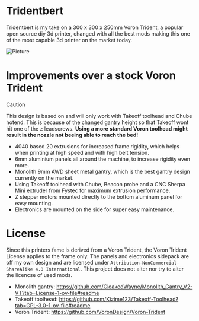 # Tridentbert
Tridentbert is my take on a 300 x 300 x 250mm Voron Trident, a popular open source diy 3d printer, changed with all the best mods making this one of the most capable 3d printer on the market today.

![Picture](https://github.com/user-attachments/assets/fdbd59c5-3636-4c9a-92c3-7388b3cc6b4c)

# Improvements over a stock Voron Trident
> [!CAUTION]
> This design is based on and will only work with Takeoff toolhead and Chube hotend. This is because of the changed gantry height so that Takeoff wont hit one of the z leadscrews.
> **Using a more standard Voron toolhead might result in the nozzle not beeing able to reach the bed!**

* 4040 based 20 extrusions for increased frame rigidity, which helps when printing at high speed and with high belt tension.
* 6mm aluminium panels all around the machine, to increase rigidity even more.
* Monolith 9mm AWD sheet metal gantry, which is the best gantry design currently on the market.
* Using Takeoff toolhead with Chube, Beacon probe and a CNC Sherpa Mini extruder from Fystec for maximum extrusion performance.
* Z stepper motors mounted directly to the bottom aluminum panel for easy mounting.
* Electronics are mounted on the side for super easy maintenance.

# License
Since this printers fame is derived from a Voron Trident, the Voron Trident License applies to the frame only. The panels and electronics sidepack are off my own design and are licensed under `Attribution-NonCommercial-ShareAlike 4.0 International`. This project does not alter nor try to alter the licencse of used mods.
* Monolith gantry: https://github.com/CloakedWayne/Monolith_Gantry_V2-VT?tab=License-1-ov-file#readme
* Takeoff toolhead: https://github.com/Kizime123/Takeoff-Toolhead?tab=GPL-3.0-1-ov-file#readme
* Voron Trident: https://github.com/VoronDesign/Voron-Trident

